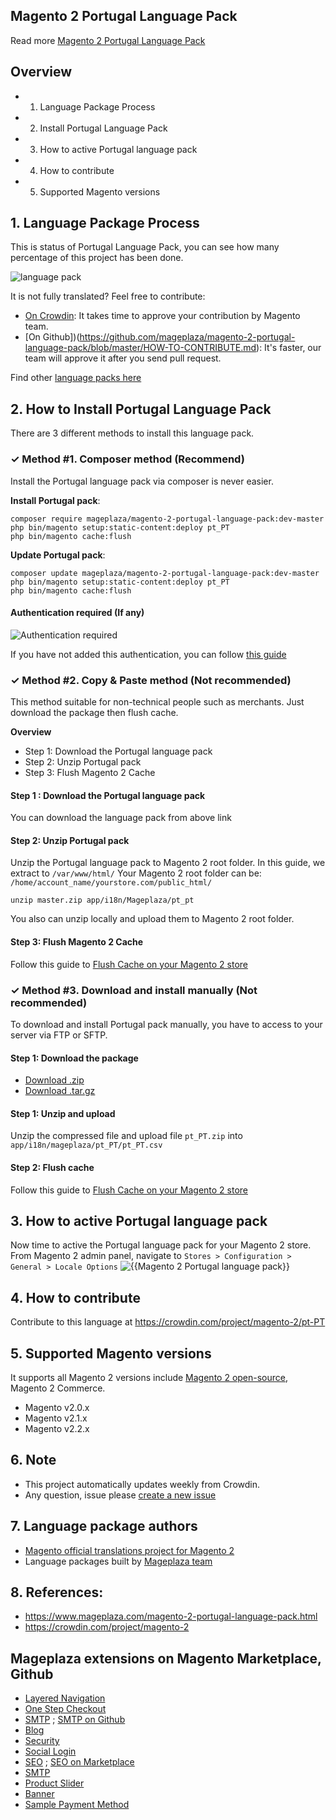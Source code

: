 ## Magento 2 Portugal Language Pack



Read more [Magento 2 Portugal Language Pack](https://www.mageplaza.com/magento-2-portugal-language-pack.html)


## Overview

- 1. Language Package Process
- 2. Install Portugal Language Pack
- 3. How to active Portugal language pack
- 4. How to contribute
- 5. Supported Magento versions

## 1. Language Package Process

This is status of Portugal Language Pack, you can see how many percentage of this project has been done.

![language pack](http://progressed.io/bar/81?title=translated)

It is not fully translated? Feel free to contribute:
- [On Crowdin](https://crowdin.com/project/magento-2): It takes time to approve your contribution by Magento team.
- [On Github])(https://github.com/mageplaza/magento-2-portugal-language-pack/blob/master/HOW-TO-CONTRIBUTE.md): It's faster, our team will approve it after you send pull request.


Find other [language packs here](https://www.mageplaza.com/kb/magento-2-language-pack/)

## 2. How to Install Portugal Language Pack

There are 3 different methods to install this language pack.

### ✓ Method #1. Composer method (Recommend)
Install the Portugal language pack via composer is never easier.

**Install Portugal pack**:

```
composer require mageplaza/magento-2-portugal-language-pack:dev-master
php bin/magento setup:static-content:deploy pt_PT
php bin/magento cache:flush

```


**Update  Portugal pack**:

```
composer update mageplaza/magento-2-portugal-language-pack:dev-master
php bin/magento setup:static-content:deploy pt_PT
php bin/magento cache:flush

```

#### Authentication required (If any)

![Authentication required](https://cdn.mageplaza.com/media/general/dmryiPk.png)

If you have not added this authentication, you can follow [this guide](http://devdocs.magento.com/guides/v2.0/install-gde/prereq/connect-auth.html)


### ✓ Method #2. Copy & Paste method (Not recommended)

This method suitable for non-technical people such as merchants. Just download the package then flush cache.

**Overview**

- Step 1: Download the Portugal language pack
- Step 2: Unzip Portugal pack
- Step 3: Flush Magento 2 Cache

#### Step 1 : Download the Portugal language pack

You can download the language pack from above link

#### Step 2: Unzip Portugal pack

Unzip the Portugal language pack to Magento 2 root folder. In this guide, we extract to `/var/www/html/`
Your Magento 2 root folder can be: `/home/account_name/yourstore.com/public_html/`

```
unzip master.zip app/i18n/Mageplaza/pt_pt
```

You also can unzip locally and upload them to Magento 2 root folder.

#### Step 3: Flush Magento 2 Cache

Follow this guide to [Flush Cache on your Magento 2 store](https://www.mageplaza.com/kb/how-flush-enable-disable-cache.html)


### ✓ Method #3. Download and install manually (Not recommended)

To download and install Portugal pack manually, you have to access to your server via FTP or SFTP.

#### Step 1: Download the package

- [Download .zip](https://github.com/mageplaza/magento-2-portugal-language-pack/archive/master.zip)
- [Download .tar.gz](https://github.com/mageplaza/magento-2-portugal-language-pack/tarball/master)

#### Step 1: Unzip and upload

Unzip the compressed file and upload file `pt_PT.zip` into `app/i18n/mageplaza/pt_PT/pt_PT.csv`

#### Step 2: Flush cache

Follow this guide to [Flush Cache on your Magento 2 store](https://www.mageplaza.com/kb/how-flush-enable-disable-cache.html)


## 3. How to active Portugal language pack

Now time to active the Portugal language pack for your Magento 2 store. From Magento 2 admin panel, navigate to `Stores > Configuration > General > Locale Options`
![{{Magento 2 Portugal language pack}}](https://cdn.mageplaza.com/media/general/aPSUA0l.png)


## 4. How to contribute

Contribute to this language at https://crowdin.com/project/magento-2/pt-PT

## 5. Supported Magento versions

It supports all Magento 2 versions include [Magento 2 open-source](https://www.mageplaza.com/download-magento/), Magento 2 Commerce.


- Magento v2.0.x
- Magento v2.1.x
- Magento v2.2.x



## 6. Note

- This project automatically updates weekly from Crowdin.
- Any question, issue please [create a new issue](https://github.com/mageplaza/magento-2-portugal-language-pack/issues/new)

## 7. Language package authors

- [Magento official translations project for Magento 2](https://crowdin.com/project/magento-2)
- Language packages built by [Mageplaza team](https://www.mageplaza.com/)


## 8. References:

- https://www.mageplaza.com/magento-2-portugal-language-pack.html
- https://crowdin.com/project/magento-2




## Mageplaza extensions on Magento Marketplace, Github


- [Layered Navigation](https://marketplace.magento.com/mageplaza-layered-navigation-m2.html)
- [One Step Checkout](https://marketplace.magento.com/mageplaza-magento-2-one-step-checkout-extension.html)
- [SMTP](https://marketplace.magento.com/mageplaza-module-smtp.html) ; [SMTP on Github](https://github.com/mageplaza/magento-2-smtp)
- [Blog](https://github.com/mageplaza/magento-2-blog)
- [Security](https://marketplace.magento.com/mageplaza-module-security.html)
- [Social Login](https://github.com/mageplaza/magento-2-social-login)
- [SEO](https://github.com/mageplaza/magento-2-seo) ; [SEO on Marketplace](https://marketplace.magento.com/mageplaza-magento-2-seo-extension.html)
- [SMTP](https://github.com/mageplaza/magento-2-smtp)
- [Product Slider](https://github.com/mageplaza/magento-2-product-slider)
- [Banner](https://github.com/mageplaza/magento-2-banner-slider)
- [Sample Payment Method](https://github.com/mageplaza/magento-2-sample-payment-method)



